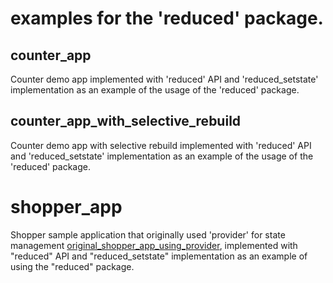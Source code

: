 # examples for the 'reduced' package.

## counter_app

Counter demo app implemented with 'reduced' API and 'reduced_setstate' implementation as an example of the usage of the 'reduced' package.

## counter_app_with_selective_rebuild

Counter demo app with selective rebuild implemented with 'reduced' API and 'reduced_setstate' implementation as an example of the usage of the 'reduced' package.

# shopper_app

Shopper sample application that originally used 'provider' for state management
[original_shopper_app_using_provider](https://docs.flutter.dev/development/data-and-backend/state-mgmt/simple#our-example), implemented with "reduced" API and "reduced_setstate" implementation as an example of using the "reduced" package.
